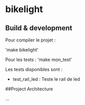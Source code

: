 # bikelight



## Build & development

Pour compiler le projet :

'make bikelight'

Pour les tests :
'make mon_test'

Les tests disponibles sont :
- test_rail_led : Teste le rail de led


##Project Architecture

...